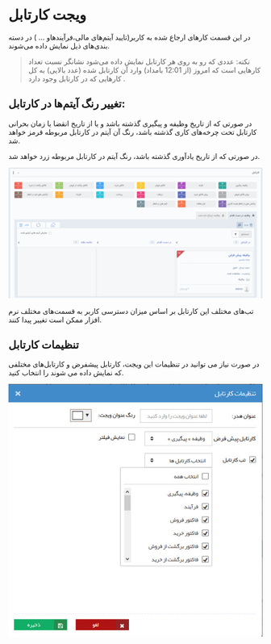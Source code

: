 # ویجت کارتابل 

 در این قسمت کارهای ارجاع شده به کاربر(تایید آیتم‌های مالی،فرآیندهاو ... )  در دسته بندی‌های ذیل نمایش داده می‌شوند.
 
 > نکته: عددی که رو به روی هر کارتابل نمایش داده می‌شود نشانگر نسبت تعداد کارهایی است که  امروز (از 12:01 بامداد) وارد آن کارتابل شده (عدد بالایی) به کل کارهایی که در  کارتابل وجود دارد .


## تغییر رنگ آیتم‌ها در کارتابل:

در صورتی که از تاریخ وظیفه و پیگیری گذشته باشد و یا از تاریخ انقضا یا زمان بحرانی کارتابل تحت چرخه‌های کاری گذشته باشد، رنگ آن آیتم در کارتابل مربوطه قرمز خواهد شد.

در صورتی که از تاریخ یادآوری گذشته باشد، رنگ آیتم در کارتابل مربوطه زرد خواهد شد.


![](CourseOfPresentation.jpg)

تب‌های مختلف این کارتابل بر اساس میزان دسترسی کاربر به قسمت‌های مختلف نرم افزار ممکن است تغییر پیدا کنند.

##  تنظیمات کارتابل

در صورت نیاز می توانید در تنظیمات این ویجت، کارتابل پیشفرض و کارتابل‌های مختلفی که نمایش داده می شوند را انتخاب کنید.


![](1.png)

